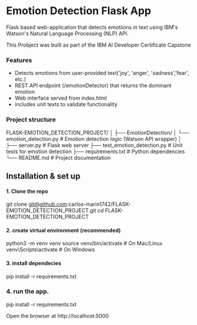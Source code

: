 # Emotion Detection Flask App
Flask based web-application that detects emotiions in text using IBM's Watson's Natural Language Processing (NLP) API.

This Probject was built as part of the IBM AI Developer Certificate Capstone

### Features
 - Detects emotions from user-provided text('joy', 'anger', 'sadness','fear', etc.)
 - REST API endpoint (/emotionDetector) that returns the dominant emotion
 - Web interface served from index.html
 - includes unit texts to validate functionality

 ### Project structure
 FLASK-EMOTION_DETECTION_PROJECT/
│
├── EmotionDetection/
│   └── emotion_detection.py     # Emotion detection logic (Watson API wrapper)
│
├── server.py                    # Flask web server
├── test_emotion_detection.py    # Unit tests for emotion detection
├── requirements.txt             # Python dependencies
└── README.md                    # Project documentation

## Installation & set up
#### 1. Clone the repo
git clone git@github.com:carlos-marin1742/FLASK-EMOTION_DETECTION_PROJECT.git
cd FLASK-EMOTION_DETECTION_PROJECT

#### 2. create virtual environment (recommended)
python3 -m venv venv
source venv/bin/activate     # On Mac/Linux
venv\Scripts\activate        # On Windows

#### 3. install dependecies
pip install -r requirements.txt

### 4. run the app. 
pip install -r requirements.txt

Open the browser at  http://localhost:5000